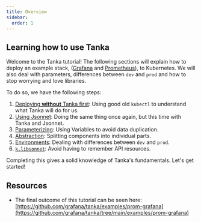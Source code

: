 ```yaml
---
title: Overview
sidebar:
  order: 1
---
```


## Learning how to use Tanka

Welcome to the Tanka tutorial!
The following sections will explain how to deploy an example stack,
([Grafana](https://hub.docker.com/r/grafana/grafana) and
[Prometheus](https://hub.docker.com/r/prom/prometheus)), to Kubernetes. We will also deal with parameters, differences between `dev` and `prod` and how to stop worrying and love libraries.

To do so, we have the following steps:

1. [Deploying **without** Tanka first](./tutorial/refresher/): Using good old `kubectl` to understand what Tanka will do for us.
2. [Using Jsonnet](./tutorial/jsonnet/): Doing the same thing once again, but this time with Tanka and Jsonnet.
3. [Parameterizing](./tutorial/parameters/): Using Variables to avoid data duplication.
4. [Abstraction](./tutorial/abstraction/): Splitting components into individual parts.
5. [Environments](./tutorial/environments/): Dealing with differences between `dev` and `prod`.
6. [`k.libsonnet`](./tutorial/k-lib/): Avoid having to remember API resources.

Completing this gives a solid knowledge of Tanka's fundamentals. Let's get started!

## Resources

- The final outcome of this tutorial can be seen here:
  [https://github.com/grafana/tanka/examples/prom-grafana](https://github.com/grafana/tanka/tree/main/examples/prom-grafana)
